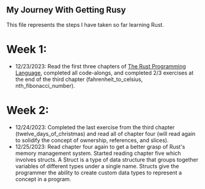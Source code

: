 ## My Journey With Getting Rusy
This file represents the steps I have taken so far learning Rust.

# Week 1:
- 12/23/2023: Read the first three chapters of [The Rust Programming Language](https://doc.rust-lang.org/stable/book/), completed all code-alongs, and completed 2/3 exercises at the end of the third chapter (fahrenheit_to_celsius, nth_fibonacci_number).

# Week 2:
- 12/24/2023: Completed the last exercise from the third chapter (twelve_days_of_christmas) and read all of chapter four (will read again to solidify the concept of ownership, references, and slices).
- 12/25/2023: Read chapter four again to get a better grasp of Rust's memory management system. Started reading chapter five which involves structs. A Struct is a type of data structure that groups together variables of different types under a single name. Structs give the programmer the ability to create custom data types to represent a concept in a program.
